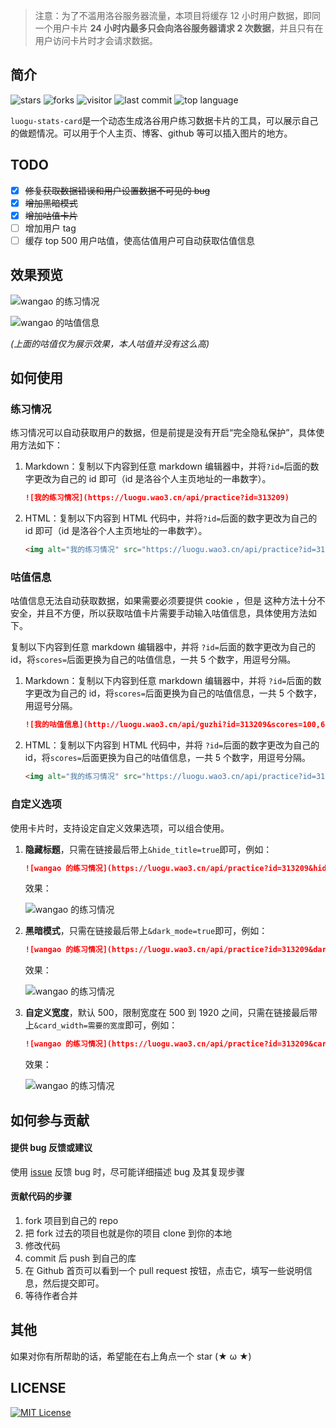 > 注意：为了不滥用洛谷服务器流量，本项目将缓存 12 小时用户数据，即同一个用户卡片 **24 小时内最多只会向洛谷服务器请求 2 次数据**，并且只有在用户访问卡片时才会请求数据。
## 简介

![stars](https://badgen.net/github/stars/wao3/luogu-stats-card?cache=600)
![forks](https://badgen.net/github/forks/wao3/luogu-stats-card?cache=600)
![visitor](https://visitor-badge.laobi.icu/badge?page_id=luogu-stats-card)
![last commit](https://badgen.net/github/last-commit/wao3/luogu-stats-card?cache=600)
![top language](https://img.shields.io/github/languages/top/wao3/luogu-stats-card)

`luogu-stats-card`是一个动态生成洛谷用户练习数据卡片的工具，可以展示自己的做题情况。可以用于个人主页、博客、github 等可以插入图片的地方。

## TODO

- [x] ~~修复获取数据错误和用户设置数据不可见的 bug~~
- [x] ~~增加黑暗模式~~
- [x] ~~增加咕值卡片~~
- [ ] 增加用户 tag
- [ ] 缓存 top 500 用户咕值，使高估值用户可自动获取估值信息

## 效果预览

![wangao 的练习情况](https://luogu.wao3.cn/api/practice?id=313209)

![wangao 的咕值信息](https://luogu.wao3.cn/api/guzhi?id=313209&scores=100,65,45,15,0)

*(上面的咕值仅为展示效果，本人咕值并没有这么高)*

## 如何使用

### 练习情况

练习情况可以自动获取用户的数据，但是前提是没有开启“完全隐私保护”，具体使用方法如下：

1. Markdown：复制以下内容到任意 markdown 编辑器中，并将`?id=`后面的数字更改为自己的 id 即可（id 是洛谷个人主页地址的一串数字）。

   ```markdown
   ![我的练习情况](https://luogu.wao3.cn/api/practice?id=313209)
   ```

2. HTML：复制以下内容到 HTML 代码中，并将`?id=`后面的数字更改为自己的 id 即可（id 是洛谷个人主页地址的一串数字）。

    ```html
    <img alt="我的练习情况" src="https://luogu.wao3.cn/api/practice?id=313209">
    ```

### 咕值信息

咕值信息无法自动获取数据，如果需要必须要提供 cookie ，但是 这种方法十分不安全，并且不方便，所以获取咕值卡片需要手动输入咕值信息，具体使用方法如下。

复制以下内容到任意 markdown 编辑器中，并将 `?id=`后面的数字更改为自己的 id，将`scores=`后面更换为自己的咕值信息，一共 5 个数字，用逗号分隔。

1. Markdown：复制以下内容到任意 markdown 编辑器中，并将 `?id=`后面的数字更改为自己的 id，将`scores=`后面更换为自己的咕值信息，一共 5 个数字，用逗号分隔。

   ```markdown
   ![我的咕值信息](http://luogu.wao3.cn/api/guzhi?id=313209&scores=100,65,45,15,0)
   ```
   
2. HTML：复制以下内容到 HTML 代码中，并将 `?id=`后面的数字更改为自己的 id，将`scores=`后面更换为自己的咕值信息，一共 5 个数字，用逗号分隔。
   ```html
   <img alt="我的练习情况" src="https://luogu.wao3.cn/api/practice?id=313209">
   ```
   


### 自定义选项

使用卡片时，支持设定自定义效果选项，可以组合使用。

1. **隐藏标题**，只需在链接最后带上`&hide_title=true`即可，例如：

   ```markdown
   ![wangao 的练习情况](https://luogu.wao3.cn/api/practice?id=313209&hide_title=true)
   ```

   效果：

   ![wangao 的练习情况](https://luogu.wao3.cn/api/practice?id=313209&hide_title=1)

2. **黑暗模式**，只需在链接最后带上`&dark_mode=true`即可，例如：

   ```markdown
   ![wangao 的练习情况](https://luogu.wao3.cn/api/practice?id=313209&dark_mode=true)
   ```

   效果：

   ![wangao 的练习情况](https://luogu.wao3.cn/api/practice?id=313209&dark_mode=1)
3. **自定义宽度**，默认 500，限制宽度在 500 到 1920 之间，只需在链接最后带上`&card_width=需要的宽度`即可，例如：

   ```markdown
   ![wangao 的练习情况](https://luogu.wao3.cn/api/practice?id=313209&card_width=750)
   ```

   效果：

   ![wangao 的练习情况](https://luogu.wao3.cn/api/practice?id=313209&card_width=750)
   

## 如何参与贡献

#### 提供 bug 反馈或建议

使用 [issue](https://github.com/wao3/luogu-stats-card/issues) 反馈 bug 时，尽可能详细描述 bug 及其复现步骤

#### 贡献代码的步骤

1. fork 项目到自己的 repo
2. 把 fork 过去的项目也就是你的项目 clone 到你的本地
3. 修改代码
4. commit 后 push 到自己的库
5. 在 Github 首页可以看到一个 pull request 按钮，点击它，填写一些说明信息，然后提交即可。
6. 等待作者合并

## 其他

如果对你有所帮助的话，希望能在右上角点一个 star (★ ω ★)

## LICENSE

[![MIT License](https://badgen.net/github/license/wao3/luogu-stats-card)](https://github.com/wao3/luogu-stats-card/blob/master/LICENSE)
